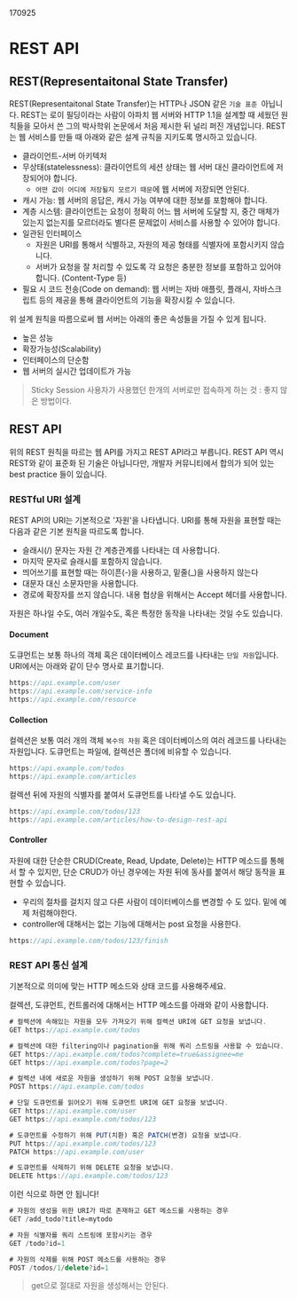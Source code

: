 170925

# REST API

## REST(Representaitonal State Transfer)

REST(Representaitonal State Transfer)는 HTTP나 JSON 같은 `기술 표준 `아닙니다. REST는 로이 필딩이라는 사람이 아파치 웹 서버와 HTTP 1.1을 설계할 때 세웠던 원칙들을 모아서 쓴 그의 박사학위 논문에서 처음 제시한 뒤 널리 퍼진 개념입니다. REST는 웹 서비스를 만들 때 아래와 같은 설계 규칙을 지키도록 명시하고 있습니다.  

- 클라이언트-서버 아키텍처  
- 무상태(statelessness): 클라이언트의 세션 상태는 웹 서버 대신 클라이언트에 저장되어야 합니다.  
  - `어떤 값이 어디에 저장될지 모르기 때문`에 웹 서버에 저장되면 안된다.
- 캐시 가능: 웹 서버의 응답은, 캐시 가능 여부에 대한 정보를 포함해야 합니다.  
- 계층 시스템: 클라이언트는 요청이 정확히 어느 웹 서버에 도달할 지, 중간 매체가 있는지 없는지를 모르더라도 별다른 문제없이 서비스를 사용할 수 있어야 합니다.  
- 일관된 인터페이스  
  - 자원은 URI를 통해서 식별하고, 자원의 제공 형태를 식별자에 포함시키지 않습니다.  
  - 서버가 요청을 잘 처리할 수 있도록 각 요청은 충분한 정보를 포함하고 있어야 합니다. (Content-Type 등)  
- 필요 시 코드 전송(Code on demand): 웹 서버는 자바 애플릿, 플래시, 자바스크립트 등의 제공을 통해 클라이언트의 기능을 확장시킬 수 있습니다.  

위 설계 원칙을 따름으로써 웹 서버는 아래의 좋은 속성들을 가질 수 있게 됩니다.

- 높은 성능  
- 확장가능성(Scalability)  
- 인터페이스의 단순함  
- 웹 서버의 실시간 업데이트가 가능  

> Sticky Session 사용자가 사용했던 한개의 서버로만 접속하게 하는 것 : 좋지 않은 방법이다.

## REST API

위의 REST 원칙을 따르는 웹 API를 가지고 REST API라고 부릅니다. REST API 역시 REST와 같이 표준화 된 기술은 아닙니다만, 개발자 커뮤니티에서 합의가 되어 있는 best practice 들이 있습니다.  

### RESTful URI 설계

REST API의 URI는 기본적으로 '자원'을 나타냅니다. URI를 통해 자원을 표현할 때는 다음과 같은 기본 원칙을 따르도록 합니다.  

- 슬래시(/) 문자는 자원 간 계층관계를 나타내는 데 사용합니다.  
- 마지막 문자로 슬래시를 포함하지 않습니다.  
- 띄어쓰기를 표현할 때는 하이픈(-)을 사용하고, 밑줄(_)을 사용하지 않는다  
- 대문자 대신 소문자만을 사용합니다.  
- 경로에 확장자를 쓰지 않습니다. 내용 협상을 위해서는 Accept 헤더를 사용합니다.  

자원은 하나일 수도, 여러 개일수도, 혹은 특정한 동작을 나타내는 것일 수도 있습니다.  

#### Document

도큐먼트는 보통 하나의 객체 혹은 데이터베이스 레코드를 나타내는 `단일 자원`입니다. URI에서는 아래와 같이 단수 명사로 표기합니다.  

```js
https://api.example.com/user
https://api.example.com/service-info
https://api.example.com/resource
```

#### Collection

컬렉션은 보통 여러 개의 객체 `복수의 자원` 혹은 데이터베이스의 여러 레코드를 나타내는 자원입니다. 도큐먼트는 파일에, 컬렉션은 폴더에 비유할 수 있습니다.  

```js
https://api.example.com/todos
https://api.example.com/articles
```

컬렉션 뒤에 자원의 식별자를 붙여서 도큐먼트를 나타낼 수도 있습니다.  

```js
https://api.example.com/todos/123
https://api.example.com/articles/how-to-design-rest-api
```

#### Controller

자원에 대한 단순한 CRUD(Create, Read, Update, Delete)는 HTTP 메소드를 통해서 할 수 있지만, 단순 CRUD가 아닌 경우에는 자원 뒤에 동사를 붙여서 해당 동작을 표현할 수 있습니다.  
- 우리의 절차를 걸치지 않고 다른 사람이 데이터베이스를 변경할 수 도 있다. 밑에 예제 처럼해야한다.
- controller에 대해서는 없는 기능에 대해서는 post 요청을 사용한다.  
```js
https://api.example.com/todos/123/finish
```

### REST API 통신 설계

기본적으로 의미에 맞는 HTTP 메소드와 상태 코드를 사용해주세요.  

컬렉션, 도큐먼트, 컨트롤러에 대해서는 HTTP 메소드를 아래와 같이 사용합니다.  

```js
# 컬렉션에 속해있는 자원을 모두 가져오기 위해 컬렉션 URI에 GET 요청을 보냅니다.
GET https://api.example.com/todos

# 컬렉션에 대한 filtering이나 pagination을 위해 쿼리 스트링을 사용할 수 있습니다.
GET https://api.example.com/todos?complete=true&assignee=me
GET https://api.example.com/todos?page=2

# 컬렉션 내에 새로운 자원을 생성하기 위해 POST 요청을 보냅니다.
POST https://api.example.com/todos
```

```js
# 단일 도큐먼트를 읽어오기 위해 도큐먼트 URI에 GET 요청을 보냅니다.
GET https://api.example.com/user
GET https://api.example.com/todos/123

# 도큐먼트를 수정하기 위해 PUT(치환) 혹은 PATCH(변경) 요청을 보냅니다.
PUT https://api.example.com/todos/123
PATCH https://api.example.com/user

# 도큐먼트를 삭제하기 위해 DELETE 요청을 보냅니다.
DELETE https://api.example.com/todos/123
```

이런 식으로 하면 안 됩니다!  

```js
# 자원의 생성을 위한 URI가 따로 존재하고 GET 메소드를 사용하는 경우
GET /add_todo?title=mytodo

# 자원 식별자를 쿼리 스트링에 포함시키는 경우
GET /todo?id=1

# 자원의 삭제를 위해 POST 메소드를 사용하는 경우
POST /todos/1/delete?id=1
```

> get으로 절대로 자원을 생성해서는 안된다.
